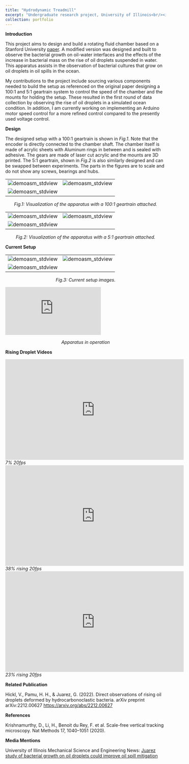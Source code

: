 ```yaml
---
title: "Hydrodynamic Treadmill"
excerpt: "Undergraduate research project, University of Illinois<br/><img src='/images/treadmill.jpg'>"
collection: portfolio
---
```



**Introduction**


This project aims to design and build a rotating fluid chamber based on a Stanford University <a href="https://www.google.com/url?q=https://www.nature.com/articles/s41592-020-0924-7?proof%3Dt%23Abs1&sa=D&source=docs&ust=1642034900180041&usg=AOvVaw2CDhV_u_gbPzqSTAPZYor0" target="_blank">paper</a>. A modified version was designed and built to observe the bacterial growth on oil-water interfaces and the effects of the increase in bacterial mass on the rise of oil droplets suspended in water. This apparatus assists in the observation of bacterial cultures that grow on oil droplets in oil spills in the ocean.


My contributions to the project include sourcing various components needed to build the setup as referenced on the original paper designing a 100:1 and 5:1 geartrain system to control the speed of the chamber and the mounts for holding the setup. These resulted in the first round of data collection by observing the rise of oil droplets in a simulated ocean condition. In addition, I am currently working on implementing an Arduino motor speed control for a more refined control compared to the presently used voltage control.


**Design**


The designed setup with a 100:1 geartrain is shown in <i>Fig.1</i>. Note that the encoder is directly connected to the chamber shaft. The chamber itself is made of acrylic sheets with Aluminum rings in between and is sealed with adhesive. The gears are made of laser cut acrylic and the mounts are 3D printed. The 5:1 geartrain, shown in <i>Fig.2</i> is also similarly designed and can be swapped between experiments. The parts in the figures are to scale and do not show any screws, bearings and hubs.

<!--FULL WIDTH IMAGE PLACEMENT-->
<!--
<img src='/images/fullasm1.jpg' alt="demoasm_stdview" class="center">
<p style="text-align:center"> <i>Fig.1: Visualization of the apparatus with a 100:1 geartrain attached.</i></p>


<img src='/images/fullasm4.jpg' alt="demoasm_perview" class="center">
<p style="text-align:center"> <i>Fig.2: Visualization of the apparatus with a 100:1 geartrain attached.</i></p>


<img src='/images/fullasm2.jpg' alt="demoasm_perview" class="center">
<p style="text-align:center"> <i>Fig.3: Visualization of the apparatus with a 100:1 geartrain attached.</i></p>
-->


<!--THREE ROW IMAGE PLACEMENT-->
<!--
<table border="0">
 <tr>
  <td><img src='/images/fullasm4.jpg' alt="demoasm_stdview" class="center"></td>
 </tr>
 <tr>
  <td><img src='/images/fullasm1.jpg' alt="demoasm_stdview" class="center"></td>
 </tr>
 <tr>
  <td><img src='/images/fullasm2.jpg' alt="demoasm_stdview" class="center"></td>
 </tr>
</table>
<p style="text-align:center"> <i>Fig.1: Visualization of the apparatus with a 100:1 geartrain attached.</i></p>
-->

<!--TABLE IMAGE PLACEMENT-->
<table border="0">
 <tr>
  <td><img src='/images/fullasm4.jpg' alt="demoasm_stdview" class="center"></td>
  <td><img src='/images/fullasm1.jpg' alt="demoasm_stdview" class="center"></td>
 </tr> 
 <tr>
  <td colspan="2"><img src='/images/fullasm2.jpg' alt="demoasm_stdview" class="center"></td>
 </tr>
</table>
<p style="text-align:center"> <i>Fig.1: Visualization of the apparatus with a 100:1 geartrain attached.</i></p>


<table border="0">
 <tr>
  <td><img src='/images/render_2_3.jpg' alt="demoasm_stdview" class="center"></td>
  <td><img src='/images/render_2_4.jpg' alt="demoasm_stdview" class="center"></td>
 </tr> 
 <tr>
  <td colspan="2"><img src='/images/render_2_5.jpg' alt="demoasm_stdview" class="center"></td>
 </tr>
</table>
<p style="text-align:center"> <i>Fig.2: Visualization of the apparatus with a 5:1 geartrain attached.</i></p>


**Current Setup**


<table border="0">
 <tr>
  <td><img src='/images/Image20220201173047.jpg' alt="demoasm_stdview" class="center"></td>
  <td><img src='/images/Image20220201173054.jpg' alt="demoasm_stdview" class="center"></td>
 </tr> 
 <tr>
  <td colspan="2"><img src='/images/Image20220201173058.jpg' alt="demoasm_stdview" class="center"></td>
 </tr>
</table>
<p style="text-align:center"> <i>Fig.3: Current setup images.</i></p>


<iframe src="https://www.youtube.com/embed/kNOHeVRt7FY" title="Hydrodynamic Treadmill operation, 5:1 reduction" frameborder="0" allow="accelerometer; autoplay; clipboard-write; encrypted-media; gyroscope; picture-in-picture" allowfullscreen></iframe>
<p style="text-align:center"> <i>Apparatus in operation</i></p>

 
**Rising Droplet Videos**
 
 
<iframe width="560" height="315" src="https://www.youtube.com/embed/SMOf11N9k54" title="Rising Droplet Video: 20fps 7 %" frameborder="0" allow="accelerometer; autoplay; clipboard-write; encrypted-media; gyroscope; picture-in-picture; web-share" allowfullscreen></iframe>
<i>7% 20fps</i>


<iframe width="560" height="315" src="https://www.youtube.com/embed/zRqcoL415WQ" title="Rising Droplet Video: 20fps 38 %" frameborder="0" allow="accelerometer; autoplay; clipboard-write; encrypted-media; gyroscope; picture-in-picture; web-share" allowfullscreen></iframe>
<i>38% rising 20fps</i>


<iframe width="560" height="315" src="https://www.youtube.com/embed/lGhy-52FVTU" title="Rising Droplet Video: 20fps 23 %" frameborder="0" allow="accelerometer; autoplay; clipboard-write; encrypted-media; gyroscope; picture-in-picture; web-share" allowfullscreen></iframe>
<i>23% rising 20fps</i>


**Related Publication**


Hickl, V., Pamu, H. H., & Juarez, G. (2022). Direct observations of rising oil droplets deformed by hydrocarbonoclastic bacteria. arXiv preprint arXiv:2212.00627
https://arxiv.org/abs/2212.00627


**References**


Krishnamurthy, D., Li, H., Benoit du Rey, F. et al. Scale-free vertical tracking microscopy. Nat Methods 17, 1040–1051 (2020).


**Media Mentions**


University of Illinois Mechanical Science and Engineering News: <a href="https://mechse.illinois.edu/news/juarez-study-bacterial-growth-oil-droplets-could-improve-oil-spill-mitigation" target="_blank">Juarez study of bacterial growth on oil droplets could improve oil spill mitigation</a>
